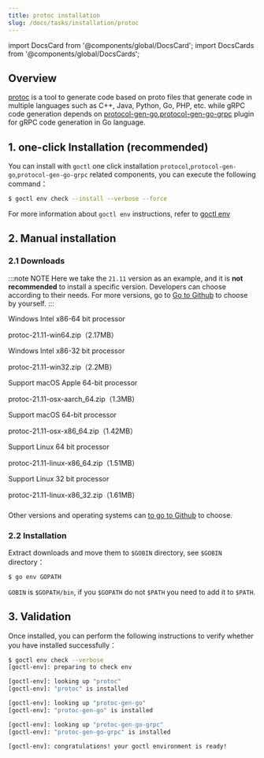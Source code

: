 ```yaml
---
title: protoc installation
slug: /docs/tasks/installation/protoc
---
```


import DocsCard from '@components/global/DocsCard';
import DocsCards from '@components/global/DocsCards';

## Overview

<a href="https://protobuf.dev/" target="_blank">protoc</a> is a tool to generate code based on proto files that generate code in multiple languages such as C++, Java, Python, Go, PHP, etc. while gRPC code generation depends on <a href="https://github.com/golang/protobuf/tree/master/protoc-gen-go" target="_blank">protocol-gen-go</a>,<a href="https://pkg.go.dev/google.golang.org/grpc/cmd/protoc-gen-go-grpc" target="_blank">protocol-gen-go-grpc</a> plugin for gRPC code generation in Go language.

## 1. one-click Installation (recommended)

You can install with `goctl` one click installation `protocol`,`protocol-gen-go`,`protocol-gen-go-grpc` related components, you can execute the following command：

```bash
$ goctl env check --install --verbose --force
```

For more information about `goctl env` instructions, refer to <a href="/docs/tutorials/cli/env" target="_blank">goctl env</a>

## 2. Manual installation

### 2.1 Downloads

:::note NOTE
Here we take the `21.11` version as an example, and it is **not recommended** to install a specific version. Developers can choose according to their needs. For more versions, go to [Go to Github](https://github.com/protocolbuffers/protobuf/releases) to choose by yourself.
:::

<DocsCards>

<DocsCard
header="Microsoft Windows"
href="https://github.com/protocolbuffers/protobuf/releases/download/v21.11/protoc-21.11-win64.zip">
    <p>Windows Intel x86-64 bit processor</p>
    <a>protoc-21.11-win64.zip（2.17MB）</a>
</DocsCard>

<DocsCard
header="Microsoft Windows"
href="https://github.com/protocolbuffers/protobuf/releases/download/v21.11/protoc-21.11-win32.zip">
    <p>Windows Intel x86-32 bit processor</p>
    <a>protoc-21.11-win32.zip（2.2MB）</a>
</DocsCard>

<DocsCard
header="Apple macOS（ARM64）"
href="https://github.com/protocolbuffers/protobuf/releases/download/v21.11/protoc-21.11-osx-aarch_64.zip">
    <p>Support macOS Apple 64-bit processor</p>
    <a>protoc-21.11-osx-aarch_64.zip（1.3MB）</a>
</DocsCard>

<DocsCard
header="Apple macOS（x86-64）"
href="https://github.com/protocolbuffers/protobuf/releases/download/v21.11/protoc-21.11-osx-x86_64.zip">
    <p>Support macOS 64-bit processor</p>
    <a>protoc-21.11-osx-x86_64.zip（1.42MB）</a>
</DocsCard>

<DocsCard
header="Linux"
href="https://github.com/protocolbuffers/protobuf/releases/download/v21.11/protoc-21.11-linux-x86_64.zip">
    <p>Support Linux 64 bit processor</p>
    <a>protoc-21.11-linux-x86_64.zip（1.51MB）</a>
</DocsCard>

<DocsCard
header="Linux"
href="https://github.com/protocolbuffers/protobuf/releases/download/v21.11/protoc-21.11-linux-x86_32.zip">
    <p>Support Linux 32 bit processor</p>
    <a>protoc-21.11-linux-x86_32.zip（1.61MB）</a>
</DocsCard>

</DocsCards>

###

Other versions and operating systems can [to go to Github](https://github.com/protocolbuffers/protobuf/releases) to choose.

### 2.2 Installation

Extract downloads and move them to `$GOBIN` directory, see `$GOBIN` directory：

```bash
$ go env GOPATH
```

`GOBIN` is `$GOPATH/bin`, if you `$GOPATH` do not `$PATH` you need to add it to `$PATH`.

## 3. Validation

Once installed, you can perform the following instructions to verify whether you have installed successfully：

```bash
$ goctl env check --verbose
[goctl-env]: preparing to check env

[goctl-env]: looking up "protoc"
[goctl-env]: "protoc" is installed

[goctl-env]: looking up "protoc-gen-go"
[goctl-env]: "protoc-gen-go" is installed

[goctl-env]: looking up "protoc-gen-go-grpc"
[goctl-env]: "protoc-gen-go-grpc" is installed

[goctl-env]: congratulations! your goctl environment is ready!
```
